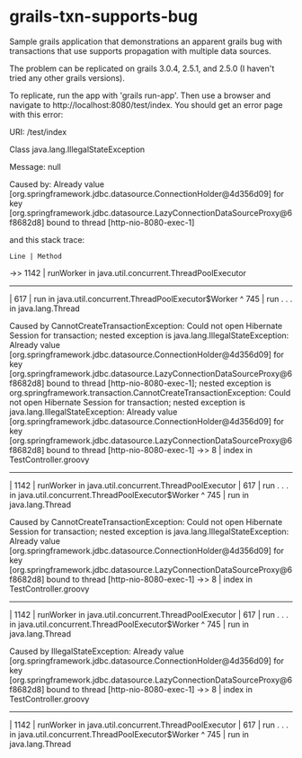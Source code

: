 # grails-txn-supports-bug
Sample grails application that demonstrations an apparent grails bug with transactions that use supports propagation with multiple data sources.

The problem can be replicated on grails 3.0.4, 2.5.1, and 2.5.0 (I haven't tried any other grails versions).

To replicate, run the app with 'grails run-app'. Then use a browser and navigate to http://localhost:8080/test/index.  You should get an error page with this error:

URI: /test/index

Class java.lang.IllegalStateException

Message: null

Caused by: Already value [org.springframework.jdbc.datasource.ConnectionHolder@4d356d09] for key [org.springframework.jdbc.datasource.LazyConnectionDataSourceProxy@6f8682d8] bound to thread [http-nio-8080-exec-1]

and this stack trace:

    Line | Method
->> 1142 | runWorker in java.util.concurrent.ThreadPoolExecutor
- - - - - - - - - - - - - - - - - - - - - - - - - - - - - - - - - - - - 
|    617 | run       in java.util.concurrent.ThreadPoolExecutor$Worker
^    745 | run . . . in java.lang.Thread

Caused by CannotCreateTransactionException: Could not open Hibernate Session for transaction; nested exception is java.lang.IllegalStateException: Already value [org.springframework.jdbc.datasource.ConnectionHolder@4d356d09] for key [org.springframework.jdbc.datasource.LazyConnectionDataSourceProxy@6f8682d8] bound to thread [http-nio-8080-exec-1]; nested exception is org.springframework.transaction.CannotCreateTransactionException: Could not open Hibernate Session for transaction; nested exception is java.lang.IllegalStateException: Already value [org.springframework.jdbc.datasource.ConnectionHolder@4d356d09] for key [org.springframework.jdbc.datasource.LazyConnectionDataSourceProxy@6f8682d8] bound to thread [http-nio-8080-exec-1]
->>    8 | index     in TestController.groovy
- - - - - - - - - - - - - - - - - - - - - - - - - - - - - - - - - - - - 
|   1142 | runWorker in java.util.concurrent.ThreadPoolExecutor
|    617 | run . . . in java.util.concurrent.ThreadPoolExecutor$Worker
^    745 | run       in java.lang.Thread

Caused by CannotCreateTransactionException: Could not open Hibernate Session for transaction; nested exception is java.lang.IllegalStateException: Already value [org.springframework.jdbc.datasource.ConnectionHolder@4d356d09] for key [org.springframework.jdbc.datasource.LazyConnectionDataSourceProxy@6f8682d8] bound to thread [http-nio-8080-exec-1]
->>    8 | index     in TestController.groovy
- - - - - - - - - - - - - - - - - - - - - - - - - - - - - - - - - - - - 
|   1142 | runWorker in java.util.concurrent.ThreadPoolExecutor
|    617 | run . . . in java.util.concurrent.ThreadPoolExecutor$Worker
^    745 | run       in java.lang.Thread

Caused by IllegalStateException: Already value [org.springframework.jdbc.datasource.ConnectionHolder@4d356d09] for key [org.springframework.jdbc.datasource.LazyConnectionDataSourceProxy@6f8682d8] bound to thread [http-nio-8080-exec-1]
->>    8 | index     in TestController.groovy
- - - - - - - - - - - - - - - - - - - - - - - - - - - - - - - - - - - - 
|   1142 | runWorker in java.util.concurrent.ThreadPoolExecutor
|    617 | run . . . in java.util.concurrent.ThreadPoolExecutor$Worker
^    745 | run       in java.lang.Thread

